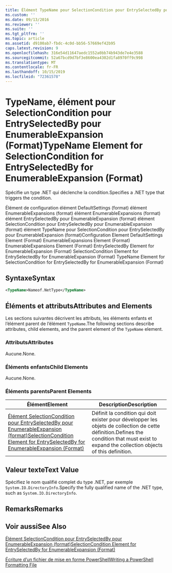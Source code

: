 ```yaml
---
title: Élément TypeName pour SelectionCondition pour EntrySelectedBy pour EnumerableExpansion (format) | Microsoft Docs
ms.custom: ''
ms.date: 09/13/2016
ms.reviewer: ''
ms.suite: ''
ms.tgt_pltfrm: ''
ms.topic: article
ms.assetid: d9100ab7-fbdc-4c0d-bb56-57669ef42b95
caps.latest.revision: 9
ms.openlocfilehash: 316e54d11647aedc1552a0bb74b943de7e4e3588
ms.sourcegitcommit: 52a67bcd9d7bf3e8600ea4302d1fa8970ff9c998
ms.translationtype: MT
ms.contentlocale: fr-FR
ms.lasthandoff: 10/15/2019
ms.locfileid: "72361578"
---
```

# <a name="typename-element-for-selectioncondition-for-entryselectedby-for-enumerableexpansion-format"></a><span data-ttu-id="51d7d-102">TypeName, élément pour SelectionCondition pour EntrySelectedBy pour EnumerableExpansion (Format)</span><span class="sxs-lookup"><span data-stu-id="51d7d-102">TypeName Element for SelectionCondition for EntrySelectedBy for EnumerableExpansion (Format)</span></span>

<span data-ttu-id="51d7d-103">Spécifie un type .NET qui déclenche la condition.</span><span class="sxs-lookup"><span data-stu-id="51d7d-103">Specifies a .NET type that triggers the condition.</span></span>

<span data-ttu-id="51d7d-104">Élément de configuration élément DefaultSettings (format) élément EnumerableExpansions (format) élément EnumerableExpansions (format) élément EntrySelectedBy pour EnumerableExpansion (format) élément SelectionCondition pour EntrySelectedBy pour EnumerableExpansion (format) élément TypeName pour SelectionCondition pour EntrySelectedBy pour EnumerableExpansion (format)</span><span class="sxs-lookup"><span data-stu-id="51d7d-104">Configuration Element DefaultSettings Element (Format) EnumerableExpansions Element (Format) EnumerableExpansions Element (Format) EntrySelectedBy Element for EnumerableExpansion (Format) SelectionCondition Element for EntrySelectedBy for EnumerableExpansion (Format) TypeName Element for SelectionCondition for EntrySelectedBy for EnumerableExpansion (Format)</span></span>

## <a name="syntax"></a><span data-ttu-id="51d7d-105">Syntaxe</span><span class="sxs-lookup"><span data-stu-id="51d7d-105">Syntax</span></span>

```xml
<TypeName>Nameof.NetType</TypeName>
```

## <a name="attributes-and-elements"></a><span data-ttu-id="51d7d-106">Éléments et attributs</span><span class="sxs-lookup"><span data-stu-id="51d7d-106">Attributes and Elements</span></span>

<span data-ttu-id="51d7d-107">Les sections suivantes décrivent les attributs, les éléments enfants et l’élément parent de l’élément `TypeName`.</span><span class="sxs-lookup"><span data-stu-id="51d7d-107">The following sections describe attributes, child elements, and the parent element of the `TypeName` element.</span></span>

### <a name="attributes"></a><span data-ttu-id="51d7d-108">Attributs</span><span class="sxs-lookup"><span data-stu-id="51d7d-108">Attributes</span></span>

<span data-ttu-id="51d7d-109">Aucune.</span><span class="sxs-lookup"><span data-stu-id="51d7d-109">None.</span></span>

### <a name="child-elements"></a><span data-ttu-id="51d7d-110">Éléments enfants</span><span class="sxs-lookup"><span data-stu-id="51d7d-110">Child Elements</span></span>

<span data-ttu-id="51d7d-111">Aucune.</span><span class="sxs-lookup"><span data-stu-id="51d7d-111">None.</span></span>

### <a name="parent-elements"></a><span data-ttu-id="51d7d-112">Éléments parents</span><span class="sxs-lookup"><span data-stu-id="51d7d-112">Parent Elements</span></span>

|<span data-ttu-id="51d7d-113">Élément</span><span class="sxs-lookup"><span data-stu-id="51d7d-113">Element</span></span>|<span data-ttu-id="51d7d-114">Description</span><span class="sxs-lookup"><span data-stu-id="51d7d-114">Description</span></span>|
|-------------|-----------------|
|[<span data-ttu-id="51d7d-115">Élément SelectionCondition pour EntrySelectedBy pour EnumerableExpansion (format)</span><span class="sxs-lookup"><span data-stu-id="51d7d-115">SelectionCondition Element for EntrySelectedBy for EnumerableExpansion (Format)</span></span>](./selectioncondition-element-for-entryselectedby-for-enumerableexpansion-format.md)|<span data-ttu-id="51d7d-116">Définit la condition qui doit exister pour développer les objets de collection de cette définition.</span><span class="sxs-lookup"><span data-stu-id="51d7d-116">Defines the condition that must exist to expand the collection objects of this definition.</span></span>|

## <a name="text-value"></a><span data-ttu-id="51d7d-117">Valeur texte</span><span class="sxs-lookup"><span data-stu-id="51d7d-117">Text Value</span></span>

<span data-ttu-id="51d7d-118">Spécifiez le nom qualifié complet du type .NET, par exemple `System.IO.DirectoryInfo`.</span><span class="sxs-lookup"><span data-stu-id="51d7d-118">Specify the fully qualified name of the .NET type, such as `System.IO.DirectoryInfo`.</span></span>

## <a name="remarks"></a><span data-ttu-id="51d7d-119">Remarks</span><span class="sxs-lookup"><span data-stu-id="51d7d-119">Remarks</span></span>

## <a name="see-also"></a><span data-ttu-id="51d7d-120">Voir aussi</span><span class="sxs-lookup"><span data-stu-id="51d7d-120">See Also</span></span>

[<span data-ttu-id="51d7d-121">Élément SelectionCondition pour EntrySelectedBy pour EnumerableExpansion (format)</span><span class="sxs-lookup"><span data-stu-id="51d7d-121">SelectionCondition Element for EntrySelectedBy for EnumerableExpansion (Format)</span></span>](./selectioncondition-element-for-entryselectedby-for-enumerableexpansion-format.md)

[<span data-ttu-id="51d7d-122">Écriture d’un fichier de mise en forme PowerShell</span><span class="sxs-lookup"><span data-stu-id="51d7d-122">Writing a PowerShell Formatting File</span></span>](./writing-a-powershell-formatting-file.md)
